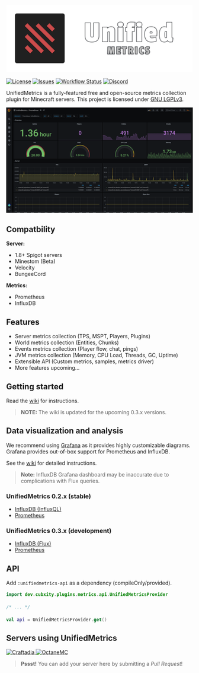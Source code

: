 ![UnifiedMetrics](.github/assets/banner.png)

[![License](https://img.shields.io/github/license/Cubxity/UnifiedMetrics?style=flat-square)](COPYING.LESSER)
[![Issues](https://img.shields.io/github/issues/Cubxity/UnifiedMetrics?style=flat-square)](https://github.com/Cubxity/UnifiedMetrics/issues)
[![Workflow Status](https://img.shields.io/github/workflow/status/Cubxity/UnifiedMetrics/gradle-preview-ci/master?style=flat-square)](https://github.com/Cubxity/UnifiedMetrics/actions)
[![Discord](https://img.shields.io/badge/join-discord-blue?style=flat-square)](https://discord.gg/kDDhqJmPpA)

UnifiedMetrics is a fully-featured free and open-source metrics collection plugin for Minecraft servers. This project is
licensed under [GNU LGPLv3](COPYING.LESSER).

![Grafana Dashboard](.github/assets/grafana.png)

## Compatbility

**Server:**

- 1.8+ Spigot servers
- Minestom (Beta)
- Velocity
- BungeeCord

**Metrics:**

- Prometheus
- InfluxDB

## Features

- Server metrics collection (TPS, MSPT, Players, Plugins)
- World metrics collection (Entities, Chunks)
- Events metrics collection (Player flow, chat, pings)
- JVM metrics collection (Memory, CPU Load, Threads, GC, Uptime)
- Extensible API (Custom metrics, samples, metrics driver)
- More features upcoming...

## Getting started

Read the [wiki](https://github.com/Cubxity/UnifiedMetrics/wiki) for instructions.

> **NOTE:** The wiki is updated for the upcoming 0.3.x versions.

## Data visualization and analysis

We recommend using [Grafana](https://grafana.com/) as it provides highly customizable diagrams. Grafana provides
out-of-box support for Prometheus and InfluxDB.

See the [wiki](https://github.com/Cubxity/UnifiedMetrics/wiki/Grafana) for detailed instructions.

> **Note:** InfluxDB Grafana dashboard may be inaccurate due to complications with Flux queries.

### UnifiedMetrics 0.2.x (stable)

- [InfluxDB (InfluxQL)](https://grafana.com/grafana/dashboards/13860)
- [Prometheus](https://grafana.com/grafana/dashboards/14017)

### UnifiedMetrics 0.3.x (development)

- [InfluxDB (Flux)](https://grafana.com/grafana/dashboards/14755)
- [Prometheus](https://grafana.com/grafana/dashboards/14756)

## API

Add `:unifiedmetrics-api` as a dependency (compileOnly/provided).

```kotlin
import dev.cubxity.plugins.metrics.api.UnifiedMetricsProvider

/* ... */

val api = UnifiedMetricsProvider.get()
```

## Servers using UnifiedMetrics

<p float="left">
  <a href="https://craftadia.com">
    <img
      src="https://craftadia.com/content/images/2021/01/Webp.net-resizeimage--1-.png"
      alt="Craftadia"
      width="200"
    />
  </a>
  <a href="https://octanemc.net">
    <img
      src="https://octanemc.net/assets/images/logo-large.png"
      alt="OctaneMC"
      width="200"
    />
  </a>
</p>

> **Pssst!** You can add your server here by submitting a *Pull Request*!
